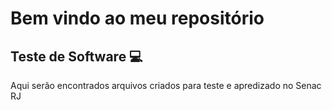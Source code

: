 # Bem vindo ao meu repositório
## Teste de Software 💻

Aqui serão encontrados arquivos criados para teste e apredizado no Senac RJ
